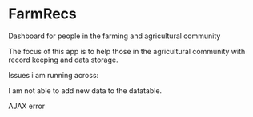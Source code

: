 # FarmRecs
Dashboard for people in the farming and agricultural community

The focus of this app is to help those in the agricultural community with record keeping and data storage. 

Issues i am running across:

I am not able to add new data to the datatable. 

AJAX error







